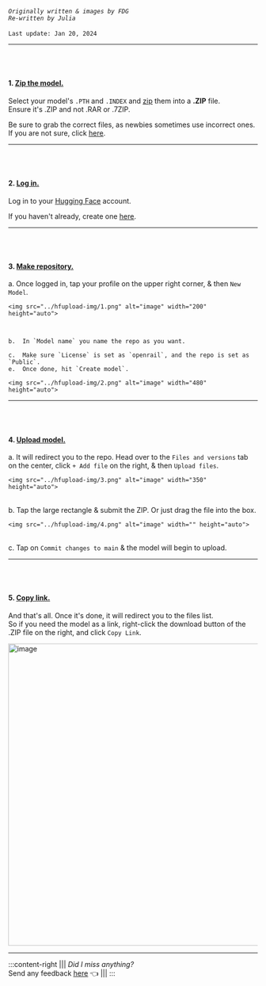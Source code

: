 *``Originally written & images by FDG``*         
*`Re-written by Julia`*   
‎     
``Last update: Jan 20, 2024``
***
###### ‎ 
#### 1. <u>Zip the model.</u>         
Select your model's ``.PTH`` and ``.INDEX`` and [<u>zip</u>](https://support.microsoft.com/en-us/windows/zip-and-unzip-files-8d28fa72-f2f9-712f-67df-f80cf89fd4e5) them into a **.ZIP** file.       
Ensure it's .ZIP and not .RAR or .7ZIP.

Be sure to grab the correct files, as newbies sometimes use incorrect ones.     
If you are not sure, click [<u>here</u>](https://rvc-docs.github.io/Docs/essentials/voice-models--how-to-search-them/#voice-model-files).

***
###### ‎ 
#### 2. <u>Log in.</u>
Log in to your <u>[Hugging Face](https://rvc-docs.github.io/Docs/other/glossary/#hugging-face)</u> account.      

If you haven't already, create one [<u>here</u>](https://huggingface.co/join).
***
###### ‎  
#### 3. <u>Make repository.</u>
a. Once logged in, tap your profile on the upper right corner, & then `New Model`.       

    <img src="../hfupload-img/1.png" alt="image" width="200" height="auto">

    ‎

    b.  In `Model name` you name the repo as you want.   

    c.  Make sure `License` is set as `openrail`, and the repo is set as `Public`.     
    e.  Once done, hit `Create model`.

    <img src="../hfupload-img/2.png" alt="image" width="480" height="auto"> ‎                
***
###### ‎ 
#### 4. <u>Upload model.</u>
a. It will redirect you to the repo. Head over to the `Files and versions` tab on the center, click `+ Add file` on the right, & then ``Upload files``.

    <img src="../hfupload-img/3.png" alt="image" width="350" height="auto">‎    
‎                         
b. Tap the large rectangle & submit the ZIP. Or just drag the file into the box.       

    <img src="../hfupload-img/4.png" alt="image" width="" height="auto">‎       
‎       
c. Tap on `Commit changes to main` & the model will begin to upload.
***
###### ‎ 
#### 5. <u>Copy link.</u>
And that's all. Once it's done, it will redirect you to the files list.     
So if you need the model as a link, right-click the download button of the .ZIP file on the right, and click `Copy Link`.

<img src="../hfupload-img/5.png" alt="image" width="610" height="auto">

***
:::content-right
||| *Did I miss anything?*        
Send any feedback [<u>here</u>](https://forms.gle/5i6hTJRVkXRohvVF9) 👈
|||
:::
